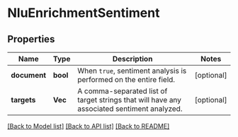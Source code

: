 # NluEnrichmentSentiment

## Properties
Name | Type | Description | Notes
------------ | ------------- | ------------- | -------------
**document** | **bool** | When `true`, sentiment analysis is performed on the entire field. | [optional] 
**targets** | **Vec<String>** | A comma-separated list of target strings that will have any associated sentiment analyzed. | [optional] 

[[Back to Model list]](../README.md#documentation-for-models) [[Back to API list]](../README.md#documentation-for-api-endpoints) [[Back to README]](../README.md)


